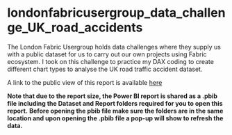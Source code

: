 # londonfabricusergroup_data_challenge_UK_road_accidents

The London Fabric Usergroup holds data challenges where they supply us with a public dataset for us to carry out our own projects using Fabric ecosystem.
I took on this challenge to practice my DAX coding to create different chart types to analyse the UK road traffic accident dataset.

A link to the public view of this report is available [here](https://app.powerbi.com/view?r=eyJrIjoiYjc0YmM5ZDEtMzJhMS00NjgxLWE2YmMtNTJiN2E2MmRiNTBjIiwidCI6ImNlZjk5OTUzLWM0OTYtNGE4MS1iMDYxLTNlYmU1ODRjY2ZjYyIsImMiOjh9)

__Note that due to the report size, the Power BI report is shared as a .pbib file including the Dataset and Report folders required for you to open this report.__
__Before opening the pbib file make sure the folders are in the same location and upon opening the .pbib file a pop-up will show to refresh the data.__
